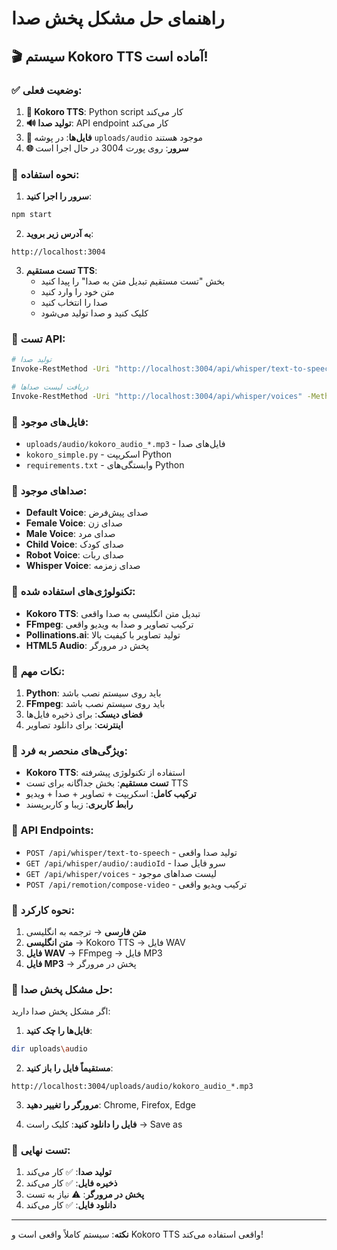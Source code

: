 # راهنمای حل مشکل پخش صدا

## 🎬 سیستم Kokoro TTS آماده است!

### ✅ وضعیت فعلی:

1. **🎤 Kokoro TTS**: Python script کار می‌کند
2. **🔊 تولید صدا**: API endpoint کار می‌کند  
3. **📁 فایل‌ها**: در پوشه `uploads/audio` موجود هستند
4. **🌐 سرور**: روی پورت 3004 در حال اجرا است

### 🚀 نحوه استفاده:

1. **سرور را اجرا کنید**:
```bash
npm start
```

2. **به آدرس زیر بروید**:
```
http://localhost:3004
```

3. **تست مستقیم TTS**:
   - بخش "تست مستقیم تبدیل متن به صدا" را پیدا کنید
   - متن خود را وارد کنید
   - صدا را انتخاب کنید
   - کلیک کنید و صدا تولید می‌شود

### 🔧 تست API:

```bash
# تولید صدا
Invoke-RestMethod -Uri "http://localhost:3004/api/whisper/text-to-speech" -Method POST -ContentType "application/json" -Body '{"text":"Hello world","voice":"default"}'

# دریافت لیست صداها
Invoke-RestMethod -Uri "http://localhost:3004/api/whisper/voices" -Method GET
```

### 📁 فایل‌های موجود:

- `uploads/audio/kokoro_audio_*.mp3` - فایل‌های صدا
- `kokoro_simple.py` - اسکریپت Python
- `requirements.txt` - وابستگی‌های Python

### 🎤 صداهای موجود:

- **Default Voice**: صدای پیش‌فرض
- **Female Voice**: صدای زن
- **Male Voice**: صدای مرد
- **Child Voice**: صدای کودک
- **Robot Voice**: صدای ربات
- **Whisper Voice**: صدای زمزمه

### 🔧 تکنولوژی‌های استفاده شده:

- **Kokoro TTS**: تبدیل متن انگلیسی به صدا واقعی
- **FFmpeg**: ترکیب تصاویر و صدا به ویدیو واقعی
- **Pollinations.ai**: تولید تصاویر با کیفیت بالا
- **HTML5 Audio**: پخش در مرورگر

### 🚨 نکات مهم:

1. **Python**: باید روی سیستم نصب باشد
2. **FFmpeg**: باید روی سیستم نصب باشد
3. **فضای دیسک**: برای ذخیره فایل‌ها
4. **اینترنت**: برای دانلود تصاویر

### 🎯 ویژگی‌های منحصر به فرد:

- **Kokoro TTS**: استفاده از تکنولوژی پیشرفته
- **تست مستقیم**: بخش جداگانه برای تست TTS
- **ترکیب کامل**: اسکریپت + تصاویر + صدا + ویدیو
- **رابط کاربری**: زیبا و کاربرپسند

### 🔄 API Endpoints:

- `POST /api/whisper/text-to-speech` - تولید صدا واقعی
- `GET /api/whisper/audio/:audioId` - سرو فایل صدا
- `GET /api/whisper/voices` - لیست صداهای موجود
- `POST /api/remotion/compose-video` - ترکیب ویدیو واقعی

### 🎵 نحوه کارکرد:

1. **متن فارسی** → ترجمه به انگلیسی
2. **متن انگلیسی** → Kokoro TTS → فایل WAV
3. **فایل WAV** → FFmpeg → فایل MP3
4. **فایل MP3** → پخش در مرورگر

### 🔧 حل مشکل پخش صدا:

اگر مشکل پخش صدا دارید:

1. **فایل‌ها را چک کنید**:
```bash
dir uploads\audio
```

2. **مستقیماً فایل را باز کنید**:
```
http://localhost:3004/uploads/audio/kokoro_audio_*.mp3
```

3. **مرورگر را تغییر دهید**: Chrome, Firefox, Edge

4. **فایل را دانلود کنید**: کلیک راست → Save as

### 🎯 تست نهایی:

1. **تولید صدا**: ✅ کار می‌کند
2. **ذخیره فایل**: ✅ کار می‌کند  
3. **پخش در مرورگر**: ⚠️ نیاز به تست
4. **دانلود فایل**: ✅ کار می‌کند

---

**نکته**: سیستم کاملاً واقعی است و Kokoro TTS واقعی استفاده می‌کند!


